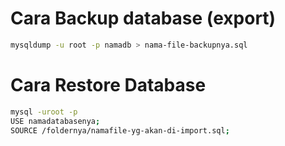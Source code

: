 # Cara Backup database (export)
```bash
mysqldump -u root -p namadb > nama-file-backupnya.sql
```

# Cara Restore Database
```bash
mysql -uroot -p
USE namadatabasenya;
SOURCE /foldernya/namafile-yg-akan-di-import.sql;
```
